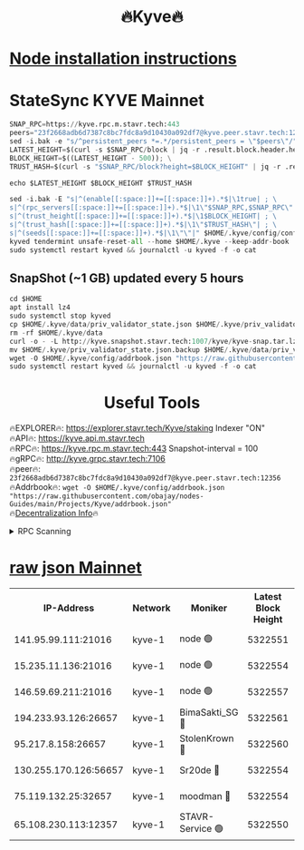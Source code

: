 <h1 align="center"> 🔥Kyve🔥</h1>

[Node installation instructions](https://github.com/obajay/nodes-Guides/tree/main/Projects/Kyve)
=
# StateSync KYVE Mainnet
```python
SNAP_RPC=https://kyve.rpc.m.stavr.tech:443
peers="23f2668adb6d7387c8bc7fdc8a9d10430a092df7@kyve.peer.stavr.tech:12356"
sed -i.bak -e "s/^persistent_peers *=.*/persistent_peers = \"$peers\"/" $HOME/.kyve/config/config.toml
LATEST_HEIGHT=$(curl -s $SNAP_RPC/block | jq -r .result.block.header.height); \
BLOCK_HEIGHT=$((LATEST_HEIGHT - 500)); \
TRUST_HASH=$(curl -s "$SNAP_RPC/block?height=$BLOCK_HEIGHT" | jq -r .result.block_id.hash)

echo $LATEST_HEIGHT $BLOCK_HEIGHT $TRUST_HASH

sed -i.bak -E "s|^(enable[[:space:]]+=[[:space:]]+).*$|\1true| ; \
s|^(rpc_servers[[:space:]]+=[[:space:]]+).*$|\1\"$SNAP_RPC,$SNAP_RPC\"| ; \
s|^(trust_height[[:space:]]+=[[:space:]]+).*$|\1$BLOCK_HEIGHT| ; \
s|^(trust_hash[[:space:]]+=[[:space:]]+).*$|\1\"$TRUST_HASH\"| ; \
s|^(seeds[[:space:]]+=[[:space:]]+).*$|\1\"\"|" $HOME/.kyve/config/config.toml
kyved tendermint unsafe-reset-all --home $HOME/.kyve --keep-addr-book
sudo systemctl restart kyved && journalctl -u kyved -f -o cat
```

## SnapShot (~1 GB) updated every 5 hours
```python
cd $HOME
apt install lz4
sudo systemctl stop kyved
cp $HOME/.kyve/data/priv_validator_state.json $HOME/.kyve/priv_validator_state.json.backup
rm -rf $HOME/.kyve/data
curl -o - -L http://kyve.snapshot.stavr.tech:1007/kyve/kyve-snap.tar.lz4 | lz4 -c -d - | tar -x -C $HOME/.kyve --strip-components 2
mv $HOME/.kyve/priv_validator_state.json.backup $HOME/.kyve/data/priv_validator_state.json
wget -O $HOME/.kyve/config/addrbook.json "https://raw.githubusercontent.com/obajay/nodes-Guides/main/Projects/Kyve/addrbook.json"
sudo systemctl restart kyved && journalctl -u kyved -f -o cat
```

<h1 align="center"> Useful Tools</h1>

🔥EXPLORER🔥:     https://explorer.stavr.tech/Kyve/staking        Indexer "ON" \
🔥API🔥: 			 		https://kyve.api.m.stavr.tech \
🔥RPC🔥:          https://kyve.rpc.m.stavr.tech:443	              Snapshot-interval = 100 \
🔥gRPC🔥:         http://kyve.grpc.stavr.tech:7106 \
🔥peer🔥:					`23f2668adb6d7387c8bc7fdc8a9d10430a092df7@kyve.peer.stavr.tech:12356` \
🔥Addrbook🔥:    ```wget -O $HOME/.kyve/config/addrbook.json "https://raw.githubusercontent.com/obajay/nodes-Guides/main/Projects/Kyve/addrbook.json"``` \
🔥[Decentralization Info](https://github.com/obajay/StateSync-snapshots/tree/main/Projects/Kyve/Decentralization)🔥

<details>
<summary>RPC Scanning</summary>

<h2 align="center"> We scan nodes in real time every 4 hours. And we provide the final result of RPC endpoints.
We cannot influence the operation of these nodes in any way. </h2>


```python
If Voting Power is higher than 0 --> then the Node is a validator of the network and may be subject to attack and be a potential threat to the chain.
```
```python
We marked such validators with a red symbol
```

</details>

[raw json Mainnet](https://rpc-check.kyvem.stavr.tech/kyvem/rpc-kyvem-result.json)
=



<table><tr><th>IP-Address</th><th>Network</th><th>Moniker</th><th>Latest Block Height</th><th>Earliest Block Height</th><th>Catching Up</th><th>Tx Index</th><th>Voting Power</th><th>Scan Time</th></tr><tr><td>141.95.99.111:21016</td><td>kyve-1</td><td>node 🟢</td><td>5322551</td><td>1</td><td>False</td><td>off</td><td>0</td><td>2024-03-12T03:40:23.237997613UTC</td></tr><tr><td>15.235.11.136:21016</td><td>kyve-1</td><td>node 🟢</td><td>5322554</td><td>1</td><td>False</td><td>off</td><td>0</td><td>2024-03-12T03:40:38.074068580UTC</td></tr><tr><td>146.59.69.211:21016</td><td>kyve-1</td><td>node 🟢</td><td>5322557</td><td>1</td><td>False</td><td>off</td><td>0</td><td>2024-03-12T03:40:55.514816142UTC</td></tr><tr><td>194.233.93.126:26657</td><td>kyve-1</td><td>BimaSakti_SG 🔴</td><td>5322561</td><td>2646001</td><td>False</td><td>off</td><td>651</td><td>2024-03-12T03:41:23.331276995UTC</td></tr><tr><td>95.217.8.158:26657</td><td>kyve-1</td><td>StolenKrown 🔴</td><td>5322560</td><td>5193501</td><td>False</td><td>on</td><td>2499</td><td>2024-03-12T03:41:14.270562499UTC</td></tr><tr><td>130.255.170.126:56657</td><td>kyve-1</td><td>Sr20de 🔴</td><td>5322554</td><td>5217201</td><td>False</td><td>off</td><td>5975</td><td>2024-03-12T03:40:38.447355838UTC</td></tr><tr><td>75.119.132.25:32657</td><td>kyve-1</td><td>moodman 🔴</td><td>5322554</td><td>5222554</td><td>False</td><td>off</td><td>6865</td><td>2024-03-12T03:40:40.940060833UTC</td></tr><tr><td>65.108.230.113:12357</td><td>kyve-1</td><td>STAVR-Service 🟢</td><td>5322550</td><td>5321101</td><td>False</td><td>on</td><td>0</td><td>2024-03-12T03:40:16.874484403UTC</td></tr></table>
